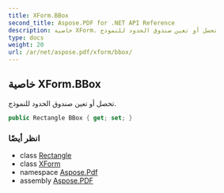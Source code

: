 ```yaml
---
title: XForm.BBox
second_title: Aspose.PDF for .NET API Reference
description: خاصية XForm. تحصل أو تعين صندوق الحدود للنموذج
type: docs
weight: 20
url: /ar/net/aspose.pdf/xform/bbox/
---
```

## خاصية XForm.BBox

تحصل أو تعين صندوق الحدود للنموذج.

```csharp
public Rectangle BBox { get; set; }
```

### انظر أيضًا

* class [Rectangle](../../rectangle/)
* class [XForm](../)
* namespace [Aspose.Pdf](../../../aspose.pdf/)
* assembly [Aspose.PDF](../../../)